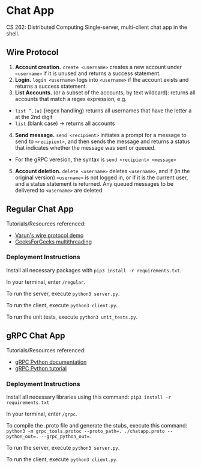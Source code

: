 # Chat App
CS 262: Distributed Computing
Single-server, multi-client chat app in the shell.

## Wire Protocol
1. **Account creation.** `create <username>` creates a new account under `<username>` if it is unused and returns a success statement.
2. **Login.** `login <username>` logs into `<username>` if the account exists and returns a success statement.
3. **List Accounts.** (or a subset of the accounts, by text wildcard): returns all accounts that match a regex expression, e.g.
  - `list ^.[a]`  (regex handling) returns all usernames that have the letter a at the 2nd digit
  - `list`  (blank case) → returns all accounts
4. **Send message.** `send <recipient>` initiates a prompt for a message to send to `<recipient>`, and then sends the message and returns a status that indicates whether the message was sent or queued. 
  - For the gRPC veresion, the syntax is `send <recipient> <message>`
5. **Account deletion.** `delete <username>` deletes `<username>`, and if (in the original version) `<username>` is not logged in, or if it is the current user, and a status statement is returned. Any queued messages to be delivered to `<username>` are deleted.


## Regular Chat App

Tutorials/Resources referenced: 
- [Varun's wire protocol demo](https://github.com/vargandhi/cs262-WP)
- [GeeksForGeeks multithreading](https://www.geeksforgeeks.org/socket-programming-multi-threading-python/)

### Deployment Instructions

Install all necessary packages with
`pip3 install -r requirements.txt`.

In your terminal, enter `/regular`.

To run the server, execute `python3 server.py`.

To run the client, execute `python3 client.py`.

To run the unit tests, execute `python3 unit_tests.py`.

## gRPC Chat App

Tutorials/Resources referenced:
- [gRPC Python documentation](https://grpc.io/docs/languages/python/basics)
- [gRPC Python tutorial](https://www.velotio.com/engineering-blog/grpc-implementation-using-python)

### Deployment Instructions

Install all necessary libraries using this command:
```pip3 install -r requirements.txt```

In your terminal, enter `/grpc`.

To compile the .proto file and generate the stubs, execute this command:
```python3 -m grpc_tools.protoc --proto_path=. ./chatapp.proto --python_out=. --grpc_python_out=. ```

To run the server, execute `python3 server.py`.

To run the client, execute `python3 client.py`.